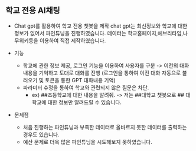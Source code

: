 ## 학교 전용 AI채팅

- Chat gpt를 활용하여 학교 전용 챗봇을 제작
chat gpt는 최신정보와 학교에 대한 정보가 없어서 파인튜닝을 진행하였습니다.
데이터는 학교홈페이지,에브리타임,나무위키등을 이용하여 직접 제작하였습니다.

- 기능
  - 학교에 관한 정보 제공, 로그인 기능을 이용하여 사용자를 구분 -> 이전의 대화내용을 기억하고 토대로 대화를 진행 (로그인을 통하여 이전 대화 자동으로 불러오기 및 토큰을 통한 GPT 대화내용 기억)
  - 파라미터 수정을 통하여 학교와 관련되지 않은 질문은 차단. 
    - ex) ##초등학교에 대한 내용을 알려줘. -> 저는 ##대학교 챗봇으로 ## 대학교에 대한 정보만 알려드릴 수 있습니다.

- 문제점
  - 처음 진행하는 파인튜닝과 부족한 데이터로 올바르지 못한 데이터를 출력하는 경우도 있습니다.
  - 예산 문제로 더욱 많은 파인튜닝을 시도해보지 못하였습니다.
